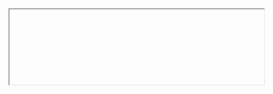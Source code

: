 
<iframe data-src="https://liaojunjun.github.io/nice/root/javascript/move_ball_demo.html" width="100%" height="150"></iframe>
